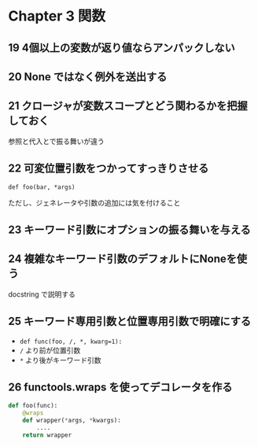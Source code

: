 # Chapter 3 関数

## 19 4個以上の変数が返り値ならアンパックしない

## 20 None ではなく例外を送出する

## 21 クロージャが変数スコープとどう関わるかを把握しておく

参照と代入とで振る舞いが違う

## 22 可変位置引数をつかってすっきりさせる

`def foo(bar, *args)`

ただし、ジェネレータや引数の追加には気を付けること

## 23 キーワード引数にオプションの振る舞いを与える

## 24 複雑なキーワード引数のデフォルトにNoneを使う

docstring で説明する

## 25 キーワード専用引数と位置専用引数で明確にする

- `def func(foo, /, *, kwarg=1):`
- `/` より前が位置引数
- `*` より後がキーワード引数

## 26 functools.wraps を使ってデコレータを作る

```py
def foo(func):
    @wraps
    def wrapper(*args, *kwargs):
        ....
    return wrapper
```
